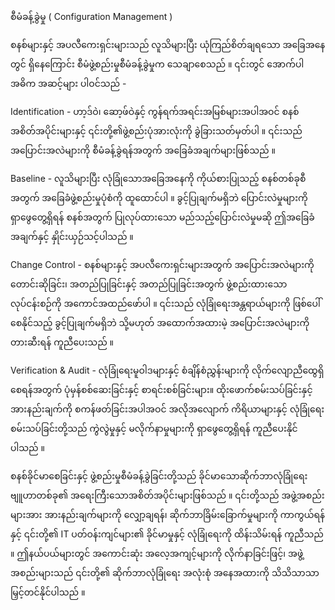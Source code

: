 စီမံခန့်ခွဲမှု ( Configuration Management ) 

စနစ်များနှင့် အပလီကေးရှင်းများသည် လူသိများပြီး ယုံကြည်စိတ်ချရသော အခြေအနေတွင် ရှိနေကြောင်း စီမံဖွဲ့စည်းမှုစီမံခန့်ခွဲမှုက သေချာစေသည် ။ ၎င်းတွင် အောက်ပါ အဓိက အဆင့်များ ပါဝင်သည် -

Identification - ဟာ့ဒ်ဝဲ၊ ဆော့ဖ်ဝဲနှင့် ကွန်ရက်အရင်းအမြစ်များအပါအဝင် စနစ်အစိတ်အပိုင်းများနှင့် ၎င်းတို့၏ဖွဲ့စည်းပုံအားလုံးကို ခွဲခြားသတ်မှတ်ပါ ။ ၎င်းသည် အပြောင်းအလဲများကို စီမံခန့်ခွဲရန်အတွက် အခြေခံအချက်များဖြစ်သည် ။

Baseline - လူသိများပြီး လုံခြုံသောအခြေအနေကို ကိုယ်စားပြုသည့် စနစ်တစ်ခုစီအတွက် အခြေခံဖွဲ့စည်းမှုပုံစံကို ထူထောင်ပါ ။ ခွင့်ပြုချက်မရှိဘဲ ပြောင်းလဲမှုများကို ရှာဖွေတွေ့ရှိရန် စနစ်အတွက် ပြုလုပ်ထားသော မည်သည့်ပြောင်းလဲမှုမဆို ဤအခြေခံအချက်နှင့် နှိုင်းယှဉ်သင့်ပါသည် ။

Change Control - စနစ်များနှင့် အပလီကေးရှင်းများအတွက် အပြောင်းအလဲများကို တောင်းဆိုခြင်း၊ အတည်ပြုခြင်းနှင့် အတည်ပြုခြင်းအတွက် ဖွဲ့စည်းထားသော လုပ်ငန်းစဉ်ကို အကောင်အထည်ဖော်ပါ ။ ၎င်းသည် လုံခြုံရေးအန္တရာယ်များကို ဖြစ်ပေါ်စေနိုင်သည့် ခွင့်ပြုချက်မရှိဘဲ သို့မဟုတ် အထောက်အထားမဲ့ အပြောင်းအလဲများကို တားဆီးရန် ကူညီပေးသည် ။

Verification & Audit - လုံခြုံရေးမူဝါဒများနှင့် စံချိန်စံညွှန်းများကို လိုက်လျောညီထွေရှိစေရန်အတွက် ပုံမှန်စစ်ဆေးခြင်းနှင့် စာရင်းစစ်ခြင်းများ။ ထိုးဖောက်စမ်းသပ်ခြင်းနှင့် အားနည်းချက်ကို စကန်ဖတ်ခြင်းအပါအဝင် အလိုအလျောက် ကိရိယာများနှင့် လုံခြုံရေးစမ်းသပ်ခြင်းတို့သည် ကွဲလွဲမှုနှင့် မလိုက်နာမှုများကို ရှာဖွေတွေ့ရှိရန် ကူညီပေးနိုင်ပါသည် ။

စနစ်ခိုင်မာစေခြင်းနှင့် ဖွဲ့စည်းမှုစီမံခန့်ခွဲခြင်းတို့သည် ခိုင်မာသောဆိုက်ဘာလုံခြုံရေးဗျူဟာတစ်ခု၏ အရေးကြီးသောအစိတ်အပိုင်းများဖြစ်သည် ။ ၎င်းတို့သည် အဖွဲ့အစည်းများအား အားနည်းချက်များကို လျှော့ချရန်၊ ဆိုက်ဘာခြိမ်းခြောက်မှုများကို ကာကွယ်ရန်နှင့် ၎င်းတို့၏ IT ပတ်ဝန်းကျင်များ၏ ခိုင်မာမှုနှင့် လုံခြုံရေးကို ထိန်းသိမ်းရန် ကူညီသည် ။ ဤနယ်ပယ်များတွင် အကောင်းဆုံး အလေ့အကျင့်များကို လိုက်နာခြင်းဖြင့်၊ အဖွဲ့အစည်းများသည် ၎င်းတို့၏ ဆိုက်ဘာလုံခြုံရေး အလုံးစုံ အနေအထားကို သိသိသာသာ မြှင့်တင်နိုင်ပါသည် ။